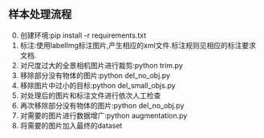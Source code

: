 ## 样本处理流程
0. 创建环境:pip install -r requirements.txt
1. 标注:使用labelImg标注图片,产生相应的xml文件.标注规则见相应的标注要求文档.
2. 对尺度过大的全景相机图片进行裁剪:python trim.py
3. 移除部分没有物体的图片:python del_no_obj.py
4. 移除图片中过小的目标:python del_small_objs.py
5. 对处理后的图片和标注文件进行依次人工检查
6. 再次移除部分没有物体的图片:python del_no_obj.py
7. 对需要的图片进行数据增广:python augmentation.py
8. 将需要的图片加入最终的dataset